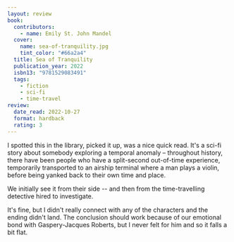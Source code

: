 ```yaml
---
layout: review
book:
  contributors:
    - name: Emily St. John Mandel
  cover:
    name: sea-of-tranquility.jpg
    tint_color: "#66a2a4"
  title: Sea of Tranquility
  publication_year: 2022
  isbn13: "9781529083491"
  tags:
    - fiction
    - sci-fi
    - time-travel
review:
  date_read: 2022-10-27
  format: hardback
  rating: 3
---
```


I spotted this in the library, picked it up, was a nice quick read.
It's a sci-fi story about somebody exploring a temporal anomaly – throughout history, there have been people who have a split-second out-of-time experience, temporarily transported to an airship terminal where a man plays a violin, before being yanked back to their own time and place.

We initially see it from their side -- and then from the time-travelling detective hired to investigate.

It's fine, but I didn't really connect with any of the characters and the ending didn't land.
The conclusion should work because of our emotional bond with Gaspery-Jacques Roberts, but I never felt for him and so it falls a bit flat.

